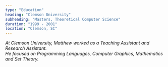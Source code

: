 ```yaml
---
type: "Education"
heading: "Clemson University"
subheading: "Masters, Theoretical Computer Science"
duration: "1999 - 2001"
location: "Clemson, SC"
---
```


<a class="no-tufte-underline" href="/edu/"><i class="fa fa-info-circle" aria-hidden="true"/></a> 
At Clemson University, Matthew worked as a Teaching Assistant and Research Assistant.  
He focused on Programming Languages, Computer Graphics, Mathematics and Set Theory.